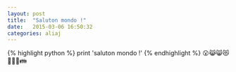 ```yaml
---
layout: post
title:  "Saluton mondo !"
date:   2015-03-06 16:50:32
categories: aliaj
---
```



{% highlight python %}
print 'saluton mondo !'
{% endhighlight %}
😮😹😸😻👭👬👫👪